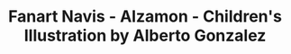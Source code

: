 ---
layout: portfolio
title: Fanart Navis - Alzamon - Children's Illustration by Alberto Gonzalez
categories: 
    - illustration
pretty_category: Illustration
pretty_title: "Fan Art: Navis"
permalink: /portfolio/fanart/fanart-navis
sort_number: 18
masonryimage: /assets/images/portfolio/2017_fa_navis_munuera@400w.jpg
fullsizeimage: /assets/images/portfolio/2017_fa_navis_munuera@1500w.jpg
work_details:
    - Ink and water color on paper, 2017
    - After the <strong>Navis</strong> <em>bande dessinée</em> series by Morvan, Buchet and Jose Luis Munuera.

---
